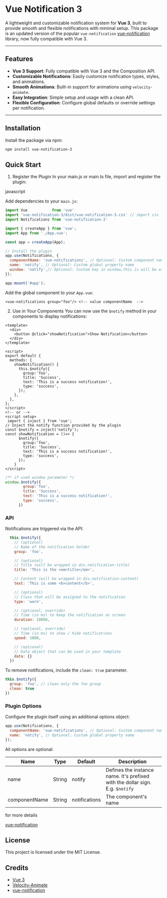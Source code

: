 # Vue Notification 3

A lightweight and customizable notification system for **Vue 3**, built to provide smooth and flexible notifications with minimal setup. This package is an updated version of the popular `vue-notification` [vue-notification](https://github.com/euvl/vue-notification) library, now fully compatible with Vue 3.

---

## Features

- **Vue 3 Support**: Fully compatible with Vue 3 and the Composition API.
- **Customizable Notifications**: Easily customize notification types, styles, and animations.
- **Smooth Animations**: Built-in support for animations using `velocity-animate`.
- **Easy Integration**: Simple setup and usage with a clean API.
- **Flexible Configuration**: Configure global defaults or override settings per notification.

---

## Installation

Install the package via npm:

```bash
npm install vue-notification-3
```

## Quick Start

1. Register the Plugin
In your main.js or main.ts file, import and register the plugin:

javascript


Add dependencies to your `main.js`:

```javascript
import Vue           from 'vue'
import 'vue-notification-3/dist/vue-notification-3.css' // import css
import Notifications from 'vue-notification-3'

import { createApp } from 'vue';
import App from './App.vue';

const app = createApp(App);

// Install the plugin
app.use(Notifications, {
  componentName: 'vue-notifications', // Optional: Custom component name
  name: 'notify', // Optional: Custom global property name
  window: 'notify',// Optional: Custom key in window,this is will be window.$notify
});

app.mount('#app');
```

Add the global component to your `App.vue`:

```vue
<vue-notifications group="foo"/> <!-- value componentName  -->
```

2. Use in Your Components
You can now use the `$notify` method in your components to display notifications:

```vue
<template>
  <div>
    <button @click="showNotification">Show Notification</button>
  </div>
</template>

<script>
export default {
  methods: {
    showNotification() {
      this.$notify({
        group:'foo',
        title: 'Success',
        text: 'This is a success notification!',
        type: 'success',
      });
    },
  },
};
</script>
<!-- or -->
<script setup>
 import { inject } from 'vue';
// Inject the notify function provided by the plugin
const $notify = inject('notify');
const showNotification = ()=> {
      $notify({
        group:'foo',
        title: 'Success',
        text: 'This is a success notification!',
        type: 'success',
      });
    }
</script>
```

```javascript
/** if used window parameter */
window.$notify({
        group:'foo',
        title: 'Success',
        text: 'This is a success notification!',
        type: 'success',
      })
```
### API

Notifications are triggered via the API:

```javascript
  this.$notify({
    // (optional)
    // Name of the notification holder
    group: 'foo',

    // (optional)
    // Title (will be wrapped in div.notification-title)
    title: 'This is the <em>title</em>',

    // Content (will be wrapped in div.notification-content)
    text: 'This is some <b>content</b>',

    // (optional)
    // Class that will be assigned to the notification
    type: 'warn',

    // (optional, override)
    // Time (in ms) to keep the notification on screen
    duration: 10000,

    // (optional, override)
    // Time (in ms) to show / hide notifications
    speed: 1000,

    // (optional)
    // Data object that can be used in your template
    data: {}
  })
```

To remove notifications, include the `clean: true` parameter.

```javascript
this.$notify({
  group: 'foo', // clean only the foo group
  clean: true
})
```

### Plugin Options

Configure the plugin itself using an additional options object:

```js
app.use(Notifications, {
  componentName: 'vue-notifications', // Optional: Custom component name
  name: 'notify', // Optional: Custom global property name
});
```

All options are optional:

| Name          | Type   | Default       | Description                                                  |
| ------------- | ------ | ------------- | ------------------------------------------------------------ |
| name          | String | notify        | Defines the instance name. It's prefixed with the dollar sign. E.g. `$notify` |
| componentName | String | notifications | The component's name       

for more details

[vue-notification](https://github.com/euvl/vue-notification)

## License

This project is licensed under the MIT License.

## Credits

- [Vue 3](https://v3.vuejs.org/)
- [Velocity-Animate](http://velocityjs.org/)
- [vue-notification](https://github.com/euvl/vue-notification)